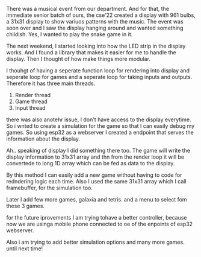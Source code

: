 There was a musical event from our department. And for that, the immediate senior batch of ours, the cse'22 created a display with 961 bulbs, a 31x31 display to show variuos patterns with the music. The event was soon over and I saw the display hanging around and wanted something childish. Yes, I wanted to play the snake game in it.

The next weekend, I started looking into how the LED strip in the display works. And I found a library that makes it easier for me to handle the display. Then I thought of how make things more modular. 

I thouhgt of having a seperate function loop for rendering into display and seperate loop for games and a seperate loop for taking inputs and outputs. Therefore it has three main threads.

1. Render thread
2. Game thread
3. Input thread

there was also anotehr issue, I don't have access to the display everytime. So i wnted to create a simulation for the game so that I can easily debug my games. So using esp32 as a webserver I created a endpoint that serves the information about the display.

Ah.. speaking of display I did something there too. The game will write the display information to 31x31 array and thn from the render loop it will be convertede to long 1D array which can be fed as data to the display.

By this method I can easily add a new game without having to code for redndering logic each time. Also I used the same 31x31 array which I call framebuffer, for the simulation too.

Later I add few more games, galaxia and tetris. and a menu to select fom these 3 games. 

for the future iprovements I am trying tohave a better controller, because now we are usinga mobile phone connected to oe of the enpoints of esp32 webserver. 

Also i am trying to add better simulation options and many more games. until next time!
